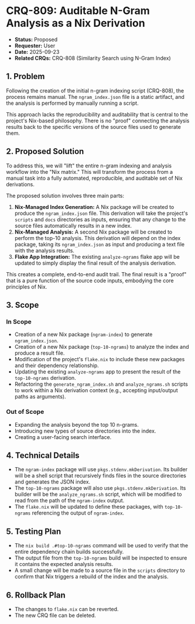 # CRQ-809: Auditable N-Gram Analysis as a Nix Derivation

- **Status:** Proposed
- **Requester:** User
- **Date:** 2025-09-23
- **Related CRQs:** CRQ-808 (Similarity Search using N-Gram Index)

## 1. Problem

Following the creation of the initial n-gram indexing script (CRQ-808), the process remains manual. The `ngram_index.json` file is a static artifact, and the analysis is performed by manually running a script.

This approach lacks the reproducibility and auditability that is central to the project's Nix-based philosophy. There is no "proof" connecting the analysis results back to the specific versions of the source files used to generate them.

## 2. Proposed Solution

To address this, we will "lift" the entire n-gram indexing and analysis workflow into the "Nix matrix." This will transform the process from a manual task into a fully automated, reproducible, and auditable set of Nix derivations.

The proposed solution involves three main parts:

1.  **Nix-Managed Index Generation:** A Nix package will be created to produce the `ngram_index.json` file. This derivation will take the project's `scripts` and `docs` directories as inputs, ensuring that any change to the source files automatically results in a new index.
2.  **Nix-Managed Analysis:** A second Nix package will be created to perform the top-10 analysis. This derivation will depend on the index package, taking its `ngram_index.json` as input and producing a text file with the analysis results.
3.  **Flake App Integration:** The existing `analyze-ngrams` flake app will be updated to simply display the final result of the analysis derivation.

This creates a complete, end-to-end audit trail. The final result is a "proof" that is a pure function of the source code inputs, embodying the core principles of Nix.

## 3. Scope

### In Scope

-   Creation of a new Nix package (`ngram-index`) to generate `ngram_index.json`.
-   Creation of a new Nix package (`top-10-ngrams`) to analyze the index and produce a result file.
-   Modification of the project's `flake.nix` to include these new packages and their dependency relationship.
-   Updating the existing `analyze-ngrams` app to present the result of the `top-10-ngrams` derivation.
-   Refactoring the `generate_ngram_index.sh` and `analyze_ngrams.sh` scripts to work within a Nix derivation context (e.g., accepting input/output paths as arguments).

### Out of Scope

-   Expanding the analysis beyond the top 10 n-grams.
-   Introducing new types of source directories into the index.
-   Creating a user-facing search interface.

## 4. Technical Details

-   The `ngram-index` package will use `pkgs.stdenv.mkDerivation`. Its builder will be a shell script that recursively finds files in the source directories and generates the JSON index.
-   The `top-10-ngrams` package will also use `pkgs.stdenv.mkDerivation`. Its builder will be the `analyze_ngrams.sh` script, which will be modified to read from the path of the `ngram-index` output.
-   The `flake.nix` will be updated to define these packages, with `top-10-ngrams` referencing the output of `ngram-index`.

## 5. Testing Plan

-   The `nix build .#top-10-ngrams` command will be used to verify that the entire dependency chain builds successfully.
-   The output file from the `top-10-ngrams` build will be inspected to ensure it contains the expected analysis results.
-   A small change will be made to a source file in the `scripts` directory to confirm that Nix triggers a rebuild of the index and the analysis.

## 6. Rollback Plan

-   The changes to `flake.nix` can be reverted.
-   The new CRQ file can be deleted.
